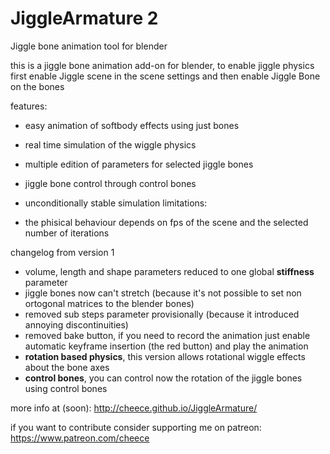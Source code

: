 # JiggleArmature 2
 Jiggle bone animation tool for blender
 
this is a jiggle bone animation add-on for blender,
to enable jiggle physics first enable Jiggle scene in the 
scene settings and then enable Jiggle Bone on the bones

features:
 
 - easy animation of softbody effects using just bones
 - real time simulation of the wiggle physics
 - multiple edition of parameters for selected jiggle bones
 - jiggle bone control through control bones
 - unconditionally stable simulation
limitations:
 
 - the phisical behaviour depends on fps of the scene and the selected number of iterations
 
changelog from version 1
 
 - volume, length and shape parameters reduced to one global **stiffness** parameter
 - jiggle bones now can't stretch (because it's not possible to set non ortogonal matrices to the blender bones)
 - removed sub steps parameter provisionally (because it introduced annoying discontinuities) 
 - removed bake button, if you need to record the animation just enable automatic keyframe insertion (the red button) and play the animation
 - **rotation based physics**, this version allows rotational wiggle effects about the bone axes  
 - **control bones**, you can control now the rotation of the jiggle bones using control bones 

more info at (soon): 
 http://cheece.github.io/JiggleArmature/
 
if you want to contribute consider supporting me on patreon:
https://www.patreon.com/cheece
